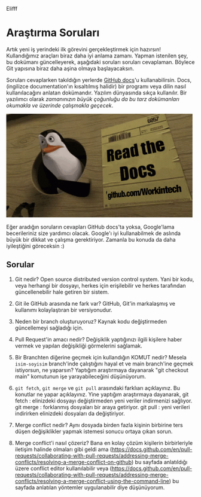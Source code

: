 Elifff
# Araştırma Soruları

Artık yeni iş yerindeki ilk görevini gerçekleştirmek için hazırsın! Kullandığımız araçları biraz daha iyi anlama zamanı. Yapman istenilen şey, bu dokümanı güncelleyerek, aşağıdaki soruları soruları cevaplaman. Böylece Git yapısına biraz daha aşina olmaya başlayacaksın.

Soruları cevaplarken takıldığın yerlerde [GitHub docs](https://docs.github.com/en)'u kullanabilirsin. Docs, (ingilizce documentation'ın kısaltılmış halidir) bir programı veya dilin nasıl kullanılacağını anlatan dokümandır. Yazılım dünyasında sıkça kullanılır. Bir yazılımcı olarak _zamanınızın büyük çoğunluğu da bu tarz dokümanları okumakla ve üzerinde çalışmakla geçecek_.

![READ THE DOCS](https://github.com/Workintech/FSWeb-S1G1-Projesi-Web-Development-Projesi-icin-Git/blob/main/read-the-docs-wit.gif?raw=true)

Eğer aradığın soruların cevapları GitHub docs'ta yoksa, Google'lama becerileriniz size yardımcı olacak. Google'ı iyi kullanabilmek de aslında büyük bir dikkat ve çalışma gerektiriyor. Zamanla bu konuda da daha iyileştiğini göreceksin :)

## Sorular

1. Git nedir?
Open source distributed version control system. Yani bir kodu, veya herhangi bir dosyayı, herkes için erişilebilir ve herkes tarafından güncellenebilir hale getiren bir sistem.

2. Git ile GitHub arasında ne fark var?
GitHub, Git'in markalaşmış ve kullanımı kolaylaştıran bir versiyonudur.

3. Neden bir branch oluşturuyoruz?
Kaynak kodu değiştirmeden güncellemeyi sağladığı için.

4. Pull Request'in amacı nedir?
Değişiklik yaptığınızı ilgili kişilere haber vermek ve yapılan değişikliği görmelerini sağlamak.

5. Bir Branchten diğerine geçmek için kullandığın KOMUT nedir? Mesela `isim-soyisim` branch'inde çalıştığını hayal et ve main branch'ine geçmek istiyorsun, ne yaparsın?
Yaptığım araştırmaya dayanarak "git checkout main" komutunun işe yarayabileceğini düşünüyorum.

6. `git fetch`, `git merge` ve `git pull` arasındaki farklıarı açıklayınız. Bu konutlar ne yapar açıklayınız.
Yine yaptığım araştırmaya dayanarak,
git fetch : elinizdeki dosyayı değiştirmeden yeni veriler indirmenizi sağlıyor.
git merge : forklanmış dosyaları bir araya getiriyor.
git pull : yeni verileri indirirken elinizdeki dosyaları da değiştiriyor.

7. Merge conflict nedir?
Aynı dosyada birden fazla kişinin birbirine ters düşen değişiklikler yapmak istemesi sonucu ortaya çıkan sorun.

8. Merge conflict'i nasıl çözeriz?
Bana en kolay çözüm kişilerin birbirleriyle iletişim halinde olmaları gibi geldi ama (https://docs.github.com/en/pull-requests/collaborating-with-pull-requests/addressing-merge-conflicts/resolving-a-merge-conflict-on-github) bu sayfada anlatıldığı üzere conflict editor kullanılabilir veya  (https://docs.github.com/en/pull-requests/collaborating-with-pull-requests/addressing-merge-conflicts/resolving-a-merge-conflict-using-the-command-line) bu sayfada anlatılan yöntemler uygulanabilir diye düşünüyorum.

